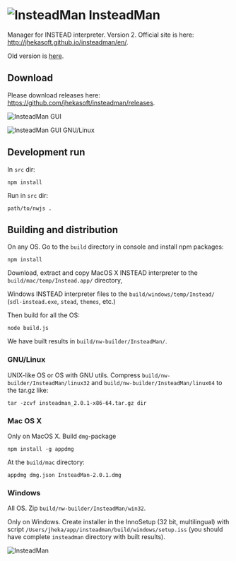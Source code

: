 ![InsteadMan](https://raw.githubusercontent.com/jhekasoft/insteadman/master/src/resources/images/logo32x32.png "InsteadMan") InsteadMan
==============

Manager for INSTEAD interpreter. Version 2. Official site is here: http://jhekasoft.github.io/insteadman/en/.

Old version is [here](https://github.com/jhekasoft/instead-manager).

Download
---------

Please download releases here: https://github.com/jhekasoft/insteadman/releases.

![InsteadMan GUI](https://github.com/jhekasoft/insteadman/raw/master/src/resources/images/screenshot.png "InsteadMan GUI")

![InsteadMan GUI GNU/Linux](https://github.com/jhekasoft/insteadman/raw/master/src/resources/images/screenshot_gnulinux.png "InsteadMan GUI GNU/Linux")


Development run
----------------
In `src` dir:

```
npm install
```

Run in `src` dir:

```
path/to/nwjs .
```

Building and distribution
--------------------------

On any OS. Go to the `build` directory in console and install npm packages:

```
npm install
```

Download, extract and copy MacOS X INSTEAD interpreter to the `build/mac/temp/Instead.app/` directory,

Windows INSTEAD interpreter files to the `build/windows/temp/Instead/` (`sdl-instead.exe`, `stead`, `themes`, etc.)

Then build for all the OS:

```
node build.js
```

We have built results in `build/nw-builder/InsteadMan/`.

### GNU/Linux

UNIX-like OS or OS with GNU utils.
Compress `build/nw-builder/InsteadMan/linux32` and `build/nw-builder/InsteadMan/linux64` to the tar.gz like:

```
tar -zcvf insteadman_2.0.1-x86-64.tar.gz dir
```

### Mac OS X

Only on MacOS X. Build `dmg`-package

```
npm install -g appdmg
```

At the `build/mac` directory:

```
appdmg dmg.json InsteadMan-2.0.1.dmg
```

### Windows

All OS. Zip `build/nw-builder/InsteadMan/win32`.

Only on Windows. Create installer in the InnoSetup (32 bit, multilingual) with script
`/Users/jheka/app/insteadman/build/windows/setup.iss` (you should have complete `insteadman` directory with built
results).

![InsteadMan](https://github.com/jhekasoft/insteadman/raw/master/src/resources/images/logo.png "InsteadMan")
